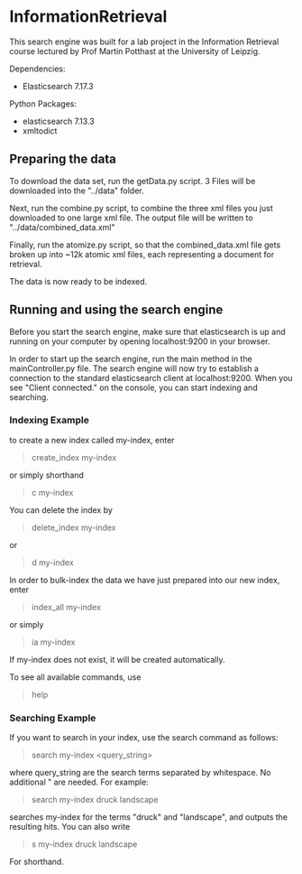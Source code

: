 # InformationRetrieval

This search engine was built for a lab project in the Information Retrieval course lectured by Prof Martin Potthast at 
the University of Leipzig.

Dependencies:
* Elasticsearch 7.17.3

Python Packages:
* elasticsearch 7.13.3
* xmltodict

## Preparing the data

To download the data set, run the getData.py script.
3 Files will be downloaded into the "../data" folder.

Next, run the combine.py script, to combine the three xml files you just downloaded to one large xml file.
The output file will be written to "../data/combined_data.xml"

Finally, run the atomize.py script, so that the combined_data.xml file gets broken up into ~12k atomic xml files, each 
representing a document for retrieval.

The data is now ready to be indexed.

## Running and using the search engine

Before you start the search engine, make sure that elasticsearch is up and running on your computer by opening 
localhost:9200 in your browser.

In order to start up the search engine, run the main method in the mainController.py file.
The search engine will now try to establish a connection to the standard elasticsearch client at localhost:9200.
When you see "Client connected." on the console, you can start indexing and searching.

### Indexing Example

to create a new index called my-index, enter
> create_index my-index

or simply shorthand

> c my-index

You can delete the index by

> delete_index my-index

or

> d my-index

In order to bulk-index the data we have just prepared into our new index, enter

> index_all my-index

or simply

> ia my-index

If my-index does not exist, it will be created automatically.

To see all available commands, use

> help

### Searching Example

If you want to search in your index, use the search command as follows:

> search my-index <query_string>

where query_string are the search terms separated by whitespace. No additional " are needed.
For example:

> search my-index druck landscape

searches my-index for the terms "druck" and "landscape", and outputs the resulting hits.
You can also write

> s my-index druck landscape

For shorthand.
